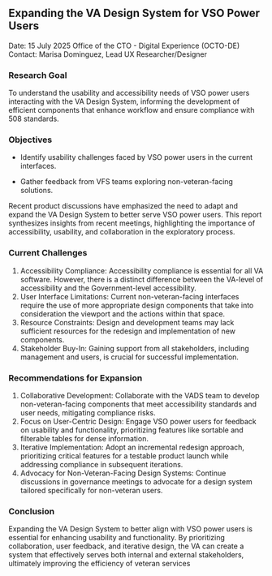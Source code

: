 ## Expanding the VA Design System for VSO Power Users 

Date: 15 July 2025
Office of the CTO - Digital Experience (OCTO-DE) 
Contact: Marisa Dominguez, Lead UX Researcher/Designer 

### Research Goal 

To understand the usability and accessibility needs of VSO power users interacting with the VA Design System, informing the development of efficient components that enhance workflow and ensure compliance with 508 standards. 

### Objectives 

*   Identify usability challenges faced by VSO power users in the current interfaces. 
    
*   Gather feedback from VFS teams exploring non-veteran-facing solutions. 
    

Recent product discussions have emphasized the need to adapt and expand the VA Design System to better serve VSO power users. This report synthesizes insights from recent meetings, highlighting the importance of accessibility, usability, and collaboration in the exploratory process. 

### Current Challenges 

1.  Accessibility Compliance: Accessibility compliance is essential for all VA software. However, there is a distinct difference between the VA\-level of accessibility and the Government\-level accessibility.      
2.  User Interface Limitations: Current non-veteran-facing interfaces require the use of more appropriate design components that take into consideration the viewport and the actions within that space. 
3.  Resource Constraints: Design and development teams may lack sufficient resources for the redesign and implementation of new components. 
4.  Stakeholder Buy-In: Gaining support from all stakeholders, including management and users, is crucial for successful implementation. 

### Recommendations for Expansion 

1.  Collaborative Development: Collaborate with the VADS team to develop non-veteran-facing components that meet accessibility standards and user needs, mitigating compliance risks. 
2.  Focus on User-Centric Design: Engage VSO power users for feedback on usability and functionality, prioritizing features like sortable and filterable tables for dense information. 
3.  Iterative Implementation: Adopt an incremental redesign approach, prioritizing critical features for a testable product launch while addressing compliance in subsequent iterations. 
4.  Advocacy for Non-Veteran-Facing Design Systems: Continue discussions in governance meetings to advocate for a design system tailored specifically for non-veteran users. 

### Conclusion 

Expanding the VA Design System to better align with VSO power users is essential for enhancing usability and functionality. By prioritizing collaboration, user feedback, and iterative design, the VA can create a system that effectively serves both internal and external stakeholders, ultimately improving the efficiency of veteran services
